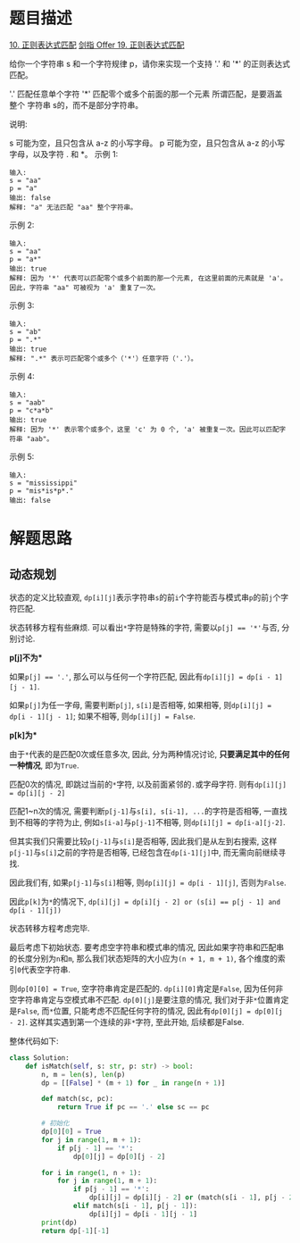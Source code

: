 # 题目描述

[10. 正则表达式匹配](https://leetcode-cn.com/problems/regular-expression-matching/)
[剑指 Offer 19. 正则表达式匹配](https://leetcode-cn.com/problems/zheng-ze-biao-da-shi-pi-pei-lcof/)

给你一个字符串 s 和一个字符规律 p，请你来实现一个支持 '.' 和 '*' 的正则表达式匹配。

'.' 匹配任意单个字符
'*' 匹配零个或多个前面的那一个元素
所谓匹配，是要涵盖 整个 字符串 s的，而不是部分字符串。

说明:

s 可能为空，且只包含从 a-z 的小写字母。
p 可能为空，且只包含从 a-z 的小写字母，以及字符 . 和 *。
示例 1:
```
输入:
s = "aa"
p = "a"
输出: false
解释: "a" 无法匹配 "aa" 整个字符串。
```

示例 2:
```
输入:
s = "aa"
p = "a*"
输出: true
解释: 因为 '*' 代表可以匹配零个或多个前面的那一个元素, 在这里前面的元素就是 'a'。因此，字符串 "aa" 可被视为 'a' 重复了一次。
```

示例 3:
```
输入:
s = "ab"
p = ".*"
输出: true
解释: ".*" 表示可匹配零个或多个（'*'）任意字符（'.'）。
```

示例 4:
```
输入:
s = "aab"
p = "c*a*b"
输出: true
解释: 因为 '*' 表示零个或多个，这里 'c' 为 0 个, 'a' 被重复一次。因此可以匹配字符串 "aab"。
```

示例 5:
```
输入:
s = "mississippi"
p = "mis*is*p*."
输出: false
```

# 解题思路

## 动态规划

状态的定义比较直观, `dp[i][j]`表示字符串`s`的前`i`个字符能否与模式串`p`的前`j`个字符匹配.

状态转移方程有些麻烦. 可以看出`*`字符是特殊的字符, 需要以`p[j] == '*'`与否, 分别讨论.

**p[j]不为\***

如果`p[j] == '.'`, 那么可以与任何一个字符匹配, 因此有`dp[i][j] = dp[i - 1][j - 1]`.

如果`p[j]`为任一字母, 需要判断`p[j]`, `s[i]`是否相等, 如果相等, 则`dp[i][j] = dp[i - 1][j - 1]`; 如果不相等, 则`dp[i][j] = False`.

**p[k]为\***

由于`*`代表的是匹配0次或任意多次, 因此, 分为两种情况讨论, **只要满足其中的任何一种情况**, 即为`True`.

匹配0次的情况, 即跳过当前的`*`字符, 以及前面紧邻的`.`或字母字符. 则有`dp[i][j] = dp[i][j - 2]`

匹配1~n次的情况, 需要判断`p[j-1]`与`s[i], s[i-1], ...`的字符是否相等, 一直找到不相等的字符为止, 例如`s[i-a]`与`p[j-1]`不相等, 则`dp[i][j] = dp[i-a][j-2]`.

但其实我们只需要比较`p[j-1]`与`s[i]`是否相等, 因此我们是从左到右搜索, 这样`p[j-1]`与`s[i]`之前的字符是否相等, 已经包含在`dp[i-1][j]`中, 而无需向前继续寻找.

因此我们有, 如果`p[j-1]`与`s[i]`相等, 则`dp[i][j] = dp[i - 1][j]`, 否则为`False`.

因此`p[k]`为`*`的情况下, `dp[i][j] = dp[i][j - 2] or (s[i] == p[j - 1] and dp[i - 1][j])`

状态转移方程考虑完毕.

最后考虑下初始状态. 要考虑空字符串和模式串的情况, 因此如果字符串和匹配串的长度分别为`n`和`m`, 那么我们状态矩阵的大小应为`(n + 1, m + 1)`, 各个维度的索引`0`代表空字符串.

则`dp[0][0] = True`, 空字符串肯定是匹配的. `dp[i][0]`肯定是`False`, 因为任何非空字符串肯定与空模式串不匹配. `dp[0][j]`是要注意的情况, 我们对于非`*`位置肯定是`False`, 而`*`位置, 只能考虑不匹配任何字符的情况, 因此有`dp[0][j] = dp[0][j - 2]`. 这样其实遇到第一个连续的非`*`字符, 至此开始, 后续都是False.

整体代码如下:

```python
class Solution:
    def isMatch(self, s: str, p: str) -> bool:
        n, m = len(s), len(p)
        dp = [[False] * (m + 1) for _ in range(n + 1)]

        def match(sc, pc):
            return True if pc == '.' else sc == pc

        # 初始化
        dp[0][0] = True
        for j in range(1, m + 1):
            if p[j - 1] == '*':
                dp[0][j] = dp[0][j - 2]

        for i in range(1, n + 1):
            for j in range(1, m + 1):
                if p[j - 1] == '*':
                    dp[i][j] = dp[i][j - 2] or (match(s[i - 1], p[j - 2]) and dp[i - 1][j])
                elif match(s[i - 1], p[j - 1]):
                    dp[i][j] = dp[i - 1][j - 1]
        print(dp)
        return dp[-1][-1]
```
